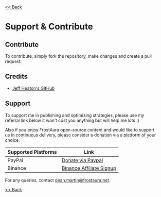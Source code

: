 [<< Back](../README.md)

# Support & Contribute
## Contribute
To contribute, simply fork the repository, make changes and create a pull request.

## Credits
- [Jeff Heaton's GitHub](https://github.com/jeffheaton/t81_558_deep_learning/blob/master/)

## Support
To support me in publishing and optimizing strategies, please use my referral link below it won't cost you anything but will help me lots :)

Also if you enjoy FrostAura open-source content and would like to support us in continuous delivery, please consider a donation via a platform of your choice.

| Supported Platforms | Link |
| ------------------- | ---- |
| PayPal | [Donate via Paypal](https://www.paypal.com/donate/?hosted_button_id=SVEXJC9HFBJ72) |
| Binance | [Binance Affiliate Signup](https://accounts.binance.com/en/register?ref=68898442) |

For any queries, contact dean.martin@frostaura.net.

[<< Back](../README.md)
